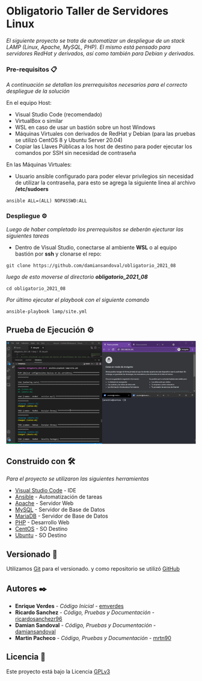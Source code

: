 # Obligatorio Taller de Servidores Linux

_El siguiente proyecto se trata de automatizar un despliegue de un stack LAMP (Linux, Apache, MySQL, PHP).
El mismo está pensado para servidores RedHat y derivados, así como también para Debian y derivados._

### Pre-requisitos 📋

_A continuación se detallan los prerrequisitos necesarios para el correcto despliegue de la solución_

En el equipo Host:
* Visual Studio Code (recomendado)
* VirtualBox o similar
* WSL en caso de usar un bastión sobre un host Windows
* Máquinas Virtuales con derivados de RedHat y Debian (para las pruebas se utilizó CentOS 8 y Ubuntu Server 20.04)
* Copiar las Llaves Públicas a los host de destino para poder ejecutar los comandos por SSH sin necesidad de contraseña

En las Máquinas Virtuales:
* Usuario ansible configurado para poder elevar privilegios sin necesidad de utilizar la contraseña, para esto se agrega la siguiente linea al archivo **/etc/sudoers**

```
ansible ALL=(ALL) NOPASSWD:ALL
```

### Despliegue ⚙️

_Luego de haber completado los prerrequisitos se deberán ejecturar las siguientes tareas_

* Dentro de Visual Studio, conectarse al ambiente **WSL** o al equipo bastión por **ssh** y clonarse el repo:

```
git clone https://github.com/damiansandoval/obligatorio_2021_08
```

_luego de esto moverse al directorio **obligatorio_2021_08**_

```
cd obligatorio_2021_08
```

_Por último ejecutar el playbook con el siguiente comando_

```
ansible-playbook lamp/site.yml
```

## Prueba de Ejecución ⚙️

![Prueba](https://github.com/damiansandoval/obligatorio_2021_08/blob/main/images/playbook-exec.gif)

## Construido con 🛠️

_Para el proyecto se utilizaron las siguientes herramientas_

* [Visual Studio Code](http://www.dropwizard.io/1.0.2/docs/) - IDE
* [Ansible](https://www.ansible.com/) - Automatización de tareas
* [Apache](https://httpd.apache.org/) - Servidor Web
* [MySQL](https://www.mysql.com/) - Servidor de Base de Datos
* [MariaDB](https://mariadb.org/) - Servidor de Base de Datos
* [PHP](https://www.php.net/) - Desarrollo Web
* [CentOS](https://www.centos.org/) - SO Destino
* [Ubuntu](https://ubuntu.com) - SO Destino


## Versionado 📌

Utilizamos [Git](http://https://git-scm.com/) para el versionado. y como repositorio se utilizó [GitHub](https://github.com/)

## Autores ✒️

* **Enrique Verdes** - *Código Inicial* - [emverdes](https://github.com/emverdes)
* **Ricardo Sanchez** - *Código, Pruebas y Documentación* - [ricardosanchezr96](https://github.com/ricardosanchezr96)
* **Damian Sandoval** - *Código, Pruebas y Documentación* - [damiansandoval](https://github.com/damiansandoval)
* **Martin Pacheco** - *Código, Pruebas y Documentación* - [mrtn90](https://github.com/mrtn90)

## Licencia 📄

Este proyecto está bajo la Licencia [GPLv3](https://www.gnu.org/licenses/gpl-3.0.html)
